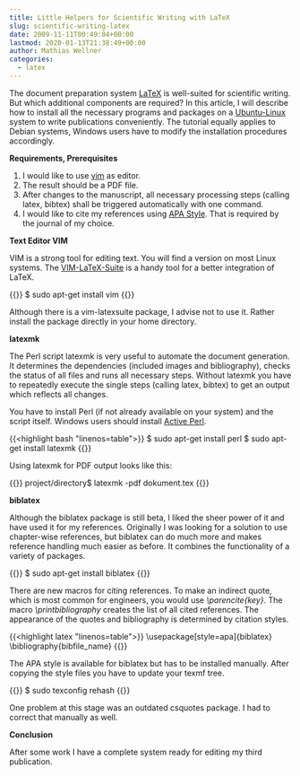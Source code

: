 ```yaml
---
title: Little Helpers for Scientific Writing with LaTeX
slug: scientific-writing-latex
date: 2009-11-11T00:49:04+00:00
lastmod: 2020-01-13T21:38:49+00:00
author: Mathias Wellner
categories:
  - latex
---
```

The document preparation system [LaTeX](http://en.wikipedia.org/wiki/LaTeX) is well-suited for scientific writing. But which additional components are required? In this article, I will describe how to install all the necessary programs and packages on a [Ubuntu-Linux](http://www.ubuntu.com/) system to write publications conveniently. The tutorial equally applies to Debian systems, Windows users have to modify the installation procedures accordingly. 
<!--more-->

**Requirements, Prerequisites**

  1. I would like to use [vim](http://www.vim.org/) as edi­tor.
  2. The result should be a PDF file.
  3. After changes to the manuscript, all necessary processing steps (calling latex, bibtex) shall be triggered automatically with one command. 
  4. I would like to cite my references using [APA Style](http://www.apastyle.org/). That is required by the journal of my choice.

**Text­ Edi­tor VIM**

VIM is a strong tool for editing text. You will find a version on most Linux systems. The [VIM-​​LaTeX-​​Suite](http://vim-latex.sourceforge.net/) is a handy tool for a better integration of LaTeX.
  
{{<highlight bash>}}
$ sudo apt-get install vim
{{</highlight>}}
  
Although there is a vim-latexsuite package, I advise not to use it. Rather install the package directly in your home directory.

**latexmk**

The Perl script latexmk is very useful to automate the document generation. It determines the dependencies (included images and bibliography), checks the status of all files and runs all necessary steps. Without latexmk you have to repeatedly execute the single steps (calling latex, bibtex) to get an output which reflects all changes. 

You have to install Perl (if not already available on your system) and the script itself. Windows users should install [Active Perl](http://www.activestate.com/activeperl/).
  
{{<highlight bash "linenos=table">}}
$ sudo apt-get install perl
$ sudo apt-get install latexmk
{{</highlight>}}
  
Using latexmk for PDF output looks like this:
  
{{<highlight bash>}}
project/directory$ latexmk -pdf dokument.tex
{{</highlight>}}

**bibla­tex**

Although the biblatex package is still beta, I liked the sheer power of it and have used it for my references. Originally I was looking for a solution to use chapter-wise references, but biblatex can do much more and makes reference handling much easier as before. It combines the functionality of a variety of packages.
  
{{<highlight bash>}}
$ sudo apt-get install biblatex
{{</highlight>}}
  
There are new macros for citing references. To make an indirect quote, which is most common for engineers, you would use _\parencite{key}_. The macro _\printbibliography_ creates the list of all cited references. The appearance of the quotes and bibliography is determined by citation styles.
  
{{<highlight latex "linenos=table">}}
\usepackage[style=apa]{biblatex}
\bibliography{bibfile_name}
{{</highlight>}}
  
The APA style is available for biblatex but has to be installed manually. After copying the style files you have to update your texmf tree.
  
{{<highlight bash>}}
$ sudo texconfig rehash
{{</highlight>}}
  
One problem at this stage was an outdated csquotes package. I had to correct that manually as well. 

**Conclusion**

After some work I have a complete system ready for editing my third publication.